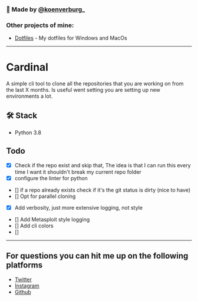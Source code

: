 ### 👋 Made by [@koenverburg_](https://twitter.com/koenverburg_)

### Other projects of mine:

- [Dotfiles](https://github.com/koenverburg/dotfiles) - My dotfiles for Windows and MacOs

---

# Cardinal
A simple cli tool to clone all the repositories that you are working on from the last X months.
Is useful went setting you are setting up new environments a lot.

## 🛠️ Stack

- Python 3.8

## Todo
- [x] Check if the repo exist and skip that, The idea is that I can run this every time I want it shouldn't break my current repo folder
- [x] configure the linter for python
- [] if a repo already exists check if it's the git status is dirty (nice to have)
- [] Opt for parallel cloning
- [x] Add verbosity, just more extensive logging, not style
- [] Add Metasploit style logging
- [] Add cli colors
- []
---

## For questions you can hit me up on the following platforms

- [Twitter](https://twitter.com/koenverburg_)
- [Instagram](https://www.instagram.com/koenverburg_/)
- [Github](https://github.com/koenverburg)
